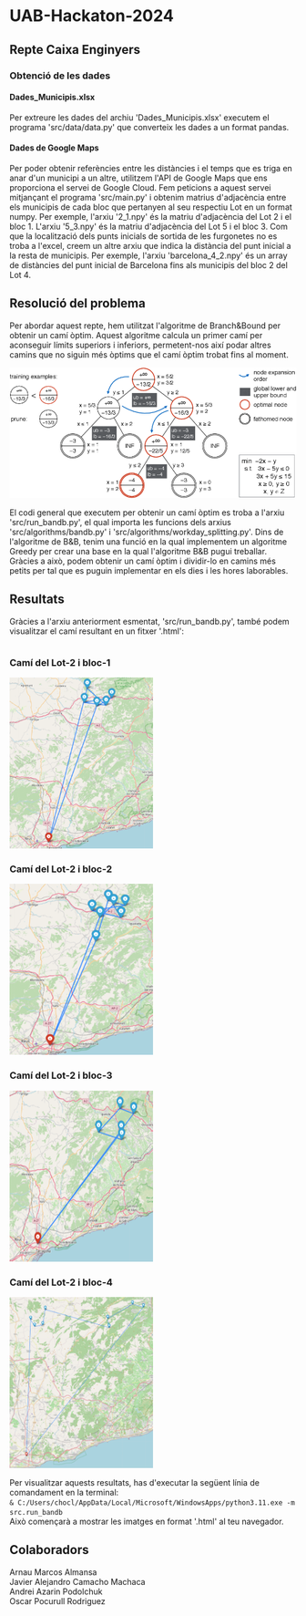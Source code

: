 # UAB-Hackaton-2024

## Repte Caixa Enginyers

### Obtenció de les dades

#### Dades_Municipis.xlsx
Per extreure les dades del archiu 'Dades_Municipis.xlsx' executem el programa 'src/data/data.py' que converteix les dades a un format pandas.

#### Dades de Google Maps
Per poder obtenir referències entre les distàncies i el temps que es triga en anar d'un municipi a un altre, utilitzem l'API de Google Maps que ens proporciona el servei de Google Cloud.
Fem peticions a aquest servei mitjançant el programa 'src/main.py' i obtenim matrius d'adjacència entre els municipis de cada bloc que pertanyen al seu respectiu Lot en un format numpy.
Per exemple, l'arxiu '2_1.npy' és la matriu d'adjacència del Lot 2 i el bloc 1. L'arxiu '5_3.npy' és la matriu d'adjacència del Lot 5 i el bloc 3.
Com que la localització dels punts inicials de sortida de les furgonetes no es troba a l'excel, creem un altre arxiu que indica la distància del punt inicial a la resta de municipis. Per exemple, l'arxiu 'barcelona_4_2.npy' és un array de distàncies del punt inicial de Barcelona fins als municipis del bloc 2 del Lot 4.

## Resolució del problema
Per abordar aquest repte, hem utilitzat l'algoritme de Branch&Bound per obtenir un camí òptim. Aquest algoritme calcula un primer camí per aconseguir límits superiors i inferiors, permetent-nos així podar altres camins que no siguin més òptims que el camí òptim trobat fins al moment.

![alt text](https://github.com/ArnauMarcosAlmansa/UAB-Hackaton-2024/blob/master/img/B%26B.png "Exemple de funcionament de B&B")

El codi general que executem per obtenir un camí òptim es troba a l'arxiu 'src/run_bandb.py', el qual importa les funcions dels arxius 'src/algorithms/bandb.py' i 'src/algorithms/workday_splitting.py'. Dins de l'algoritme de B&B, tenim una funció en la qual implementem un algoritme Greedy per crear una base en la qual l'algoritme B&B pugui treballar. Gràcies a això, podem obtenir un camí òptim i dividir-lo en camins més petits per tal que es puguin implementar en els dies i les hores laborables.

## Resultats
Gràcies a l'arxiu anteriorment esmentat, 'src/run_bandb.py', també podem visualitzar el camí resultant en un fitxer '.html':

<div style="display: flex; flex-wrap: wrap;">
    <div style="flex-basis:50%; margin-right: 10px;">
        <h3>Camí del Lot-2 i bloc-1</h3>
        <img src="img/map_2_1_0.png" alt="Camí del Lot-2 i bloc-1" width="300" height="300">
    </div>
    <div style="flex-basis:50%; margin-right: 10px;">
        <h3>Camí del Lot-2 i bloc-2</h3>
        <img src="img/map_2_1_1.png" alt="Camí del Lot-2 i bloc-2" width="300" height="300">
    </div>
    <div style="flex-basis:50%; margin-right: 10px;">
        <h3>Camí del Lot-2 i bloc-3</h3>
        <img src="img/map_2_1_2.png" alt="Camí del Lot-2 i bloc-3" width="300" height="300">
    </div>
    <div style="flex-basis:50%; margin-right: 10px;">
        <h3>Camí del Lot-2 i bloc-4</h3>
        <img src="img/map_2_1_3.png" alt="Camí del Lot-2 i bloc-4" width="300" height="300">
    </div>
</div>

Per visualitzar aquests resultats, has d'executar la següent línia de comandament en la terminal: <br>
`& C:/Users/chocl/AppData/Local/Microsoft/WindowsApps/python3.11.exe -m src.run_bandb` <br>
Això començarà a mostrar les imatges en format '.html' al teu navegador.

## Colaboradors

Arnau Marcos Almansa <br>
Javier Alejandro Camacho Machaca <br>
Andrei Azarin Podolchuk <br>
Oscar Pocurull Rodriguez <br>